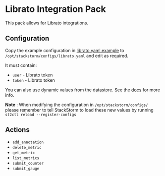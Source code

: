 # Librato Integration Pack

This pack allows for Librato integrations.

## Configuration

Copy the example configuration in [librato.yaml.example](./librato.yaml.example)
to `/opt/stackstorm/configs/librato.yaml` and edit as required.

It must contain:

* ``user`` - Librato token
* ``token`` - Librato token

You can also use dynamic values from the datastore. See the
[docs](https://docs.stackstorm.com/reference/pack_configs.html) for more info.

**Note** : When modifying the configuration in `/opt/stackstorm/configs/` please
           remember to tell StackStorm to load these new values by running
           `st2ctl reload --register-configs`

## Actions

* ``add_annotation``
* ``delete_metric``
* ``get_metric``
* ``list_metrics``
* ``submit_counter``
* ``submit_gauge``
